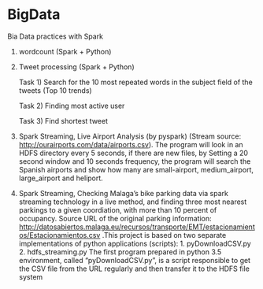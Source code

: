 # BigData
Bia Data practices with Spark
1) wordcount (Spark + Python)
2) Tweet processing (Spark + Python)

    Task 1) Search for the 10 most repeated words in the subject field of the tweets (Top 10 trends)
    
    Task 2) Finding most active user
    
    Task 3) Find shortest tweet 

3) Spark Streaming, Live Airport Analysis (by pyspark) (Stream source: http://ourairports.com/data/airports.csv). The program will look in an HDFS directory every 5 seconds, if there are new files, by Setting a 20 second window and 10 seconds frequency, the program will search the Spanish airports and show how many are small-airport, medium_airport, large_airport and heliport.

4) Spark Streaming, Checking Malaga’s bike parking data via spark streaming technology in a live method, and finding three most nearest parkings to a given coordiation, with more than 10 percent of occupancy. Source URL of the original parking information: http://datosabiertos.malaga.eu/recursos/transporte/EMT/estacionamientos/Estacionamientos.csv .This project is based on two separate implementations of python applications (scripts):
        1.	pyDownloadCSV.py 
        2.	hdfs_streaming.py 
The first program prepared in python 3.5 environment, called “pyDownloadCSV.py”, is a script responsible to get the CSV file from the URL regularly and then transfer it to the HDFS file system


